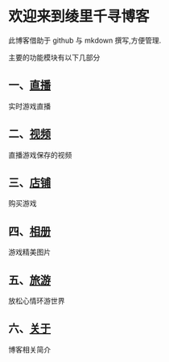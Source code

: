 # 欢迎来到绫里千寻博客 

此博客借助于 github 与 mkdown 撰写,方便管理.

主要的功能模块有以下几部分

## 一、[直播](live/index.md)
实时游戏直播

## 二、[视频](video/index.md)
直播游戏保存的视频

## 三、[店铺](shop/index.md)
购买游戏

## 四、[相册](album/index.md)
游戏精美图片

## 五、[旅游](tour/index.md)
放松心情环游世界

## 六、[关于](about.md)
博客相关简介

